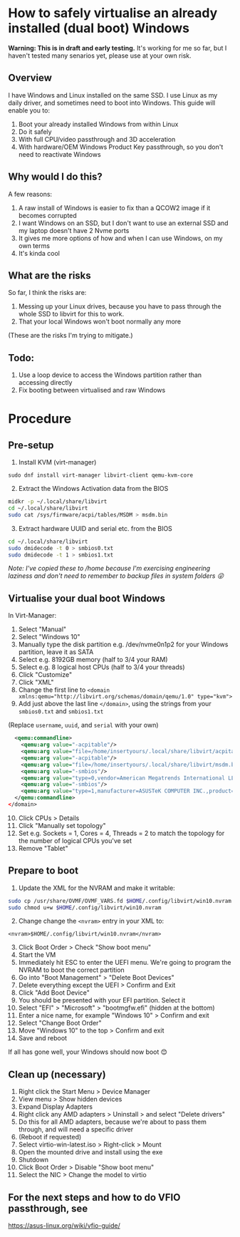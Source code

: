 # How to safely virtualise an already installed (dual boot) Windows

**Warning: This is in draft and early testing.** It's working for me so far, but I haven't tested many senarios yet, please use at your own risk.

## Overview

I have Windows and Linux installed on the same SSD. I use Linux as my daily driver, and sometimes need to boot into Windows. This guide will enable you to:

1. Boot your already installed Windows from within Linux
2. Do it safely
3. With full CPU/video passthrough and 3D acceleration 
4. With hardware/OEM Windows Product Key passthrough, so you don't need to reactivate Windows

## Why would I do this?

A few reasons:

1. A raw install of Windows is easier to fix than a QCOW2 image if it becomes corrupted
2. I want Windows on an SSD, but I don't want to use an external SSD and my laptop doesn't have 2 Nvme ports
3. It gives me more options of how and when I can use Windows, on my own terms
4. It's kinda cool

## What are the risks

So far, I think the risks are:

1. Messing up your Linux drives, because you have to pass through the whole SSD to libvirt for this to work.
2. That your local Windows won't boot normally any more

(These are the risks I'm trying to mitigate.)

## Todo:

1. Use a loop device to access the Windows partition rather than accessing directly
2. Fix booting between virtualised and raw Windows

# Procedure

## Pre-setup

1. Install KVM (virt-manager)

`sudo dnf install virt-manager libvirt-client qemu-kvm-core`

2. Extract the Windows Activation data from the BIOS

```bash
midkr -p ~/.local/share/libvirt
cd ~/.local/share/libvirt
sudo cat /sys/firmware/acpi/tables/MSDM > msdm.bin
```

3. Extract hardware UUID and serial etc. from the BIOS

```bash
cd ~/.local/share/libvirt
sudo dmidecode -t 0 > smbios0.txt
sudo dmidecode -t 1 > smbios1.txt
```

_Note: I've copied these to /home because I'm exercising engineering laziness and don't need to remember to backup files in system folders 😜_

## Virtualise your dual boot Windows

In Virt-Manager:

1. Select "Manual"
2. Select "Windows 10"
3. Manually type the disk partition e.g. /dev/nvme0n1p2 for your Windows partition, leave it as SATA
4. Select e.g. 8192GB memory (half to 3/4 your RAM)
5. Select e.g. 8 logical host CPUs (half to 3/4 your threads)
6. Click "Customize"
7. Click "XML"
8. Change the first line to `<domain xmlns:qemu="http://libvirt.org/schemas/domain/qemu/1.0" type="kvm">`
9. Add just above the last line `</domain>`, using the strings from your `smbios0.txt` and `smbios1.txt`

(Replace `username`, `uuid`, and `serial` with your own)

```xml
  <qemu:commandline>
    <qemu:arg value="-acpitable"/>
    <qemu:arg value="file=/home/insertyours/.local/share/libvirt/acpitable.bin"/>
    <qemu:arg value="-acpitable"/>
    <qemu:arg value="file=/home/insertyours/.local/share/libvirt/msdm.bin"/>
    <qemu:arg value="-smbios"/>
    <qemu:arg value="type=0,vendor=American Megatrends International LLC.,version=GA402RJ.315,date=09/21/2022,release=5.24"/>
    <qemu:arg value="-smbios"/>
    <qemu:arg value="type=1,manufacturer=ASUSTeK COMPUTER INC.,product=ROG Zephyrus G14 GA402RJ_GA402RJ,serial=insertyours,uuid=insertyours,family=ROG Zephyrus G14"/>
  </qemu:commandline>
</domain>
```

10. Click CPUs > Details
11. Click "Manually set topology"
12. Set e.g. Sockets = 1, Cores = 4, Threads = 2 to match the topology for the number of logical CPUs you've set
13. Remove "Tablet"

## Prepare to boot

1. Update the XML for the NVRAM and make it writable:

```bash
sudo cp /usr/share/OVMF/OVMF_VARS.fd $HOME/.config/libvirt/win10.nvram
sudo chmod u+w $HOME/.config/libvirt/win10.nvram
```

2. Change change the `<nvram>` entry in your XML to:

`<nvram>$HOME/.config/libvirt/win10.nvram</nvram>`

3. Click Boot Order > Check "Show boot menu"
4. Start the VM
5. Immediately hit ESC to enter the UEFI menu. We're going to program the NVRAM to boot the correct partition
6. Go into "Boot Management" > "Delete Boot Devices"
7. Delete everything except the UEFI > Confirm and Exit
8. Click "Add Boot Device"
9. You should be presented with your EFI partition. Select it
10. Select "EFI" > "Microsoft" > "bootmgfw.efi" (hidden at the bottom)
11. Enter a nice name, for example "Windows 10" > Confirm and exit
12. Select "Change Boot Order"
13. Move "Windows 10" to the top > Confirm and exit
14. Save and reboot

If all has gone well, your Windows should now boot 😊

## Clean up (necessary)

1. Right click the Start Menu > Device Manager
2. View menu > Show hidden devices
3. Expand Display Adapters
4. Right click any AMD adapters > Uninstall > and select "Delete drivers"
5. Do this for all AMD adapters, because we're about to pass them through, and will need a specific driver
6. (Reboot if requested)
7. Select virtio-win-latest.iso > Right-click > Mount
8. Open the mounted drive and install using the exe
9. Shutdown
10. Click Boot Order > Disable "Show boot menu"
11. Select the NIC > Change the model to virtio

## For the next steps and how to do VFIO passthrough, see

https://asus-linux.org/wiki/vfio-guide/
